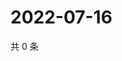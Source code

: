 # 2022-07-16

共 0 条

<!-- BEGIN WEIBO -->
<!-- 最后更新时间 Sat Jul 16 2022 11:24:32 GMT+0800 (China Standard Time) -->

<!-- END WEIBO -->
